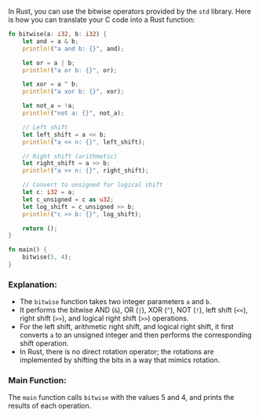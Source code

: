 In Rust, you can use the bitwise operators provided by the `std` library. Here is how you can translate your C code into a Rust function:

```rust
fn bitwise(a: i32, b: i32) {
    let and = a & b;
    println!("a and b: {}", and);

    let or = a | b;
    println!("a or b: {}", or);

    let xor = a ^ b;
    println!("a xor b: {}", xor);

    let not_a = !a;
    println!("not a: {}", not_a);

    // Left shift
    let left_shift = a << b;
    println!("a << n: {}", left_shift);

    // Right shift (arithmetic)
    let right_shift = a >> b;
    println!("a >> n: {}", right_shift);

    // Convert to unsigned for logical shift
    let c: i32 = a;
    let c_unsigned = c as u32;
    let log_shift = c_unsigned >> b;
    println!("c >> b: {}", log_shift);

    return ();
}

fn main() {
    bitwise(5, 4);
}
```

### Explanation:
- The `bitwise` function takes two integer parameters `a` and `b`.
- It performs the bitwise AND (`&`), OR (`|`), XOR (`^`), NOT (`!`), left shift (`<<`), right shift (`>>`), and logical right shift (`>>`) operations.
- For the left shift, arithmetic right shift, and logical right shift, it first converts `a` to an unsigned integer and then performs the corresponding shift operation.
- In Rust, there is no direct rotation operator; the rotations are implemented by shifting the bits in a way that mimics rotation.

### Main Function:
The `main` function calls `bitwise` with the values 5 and 4, and prints the results of each operation.
